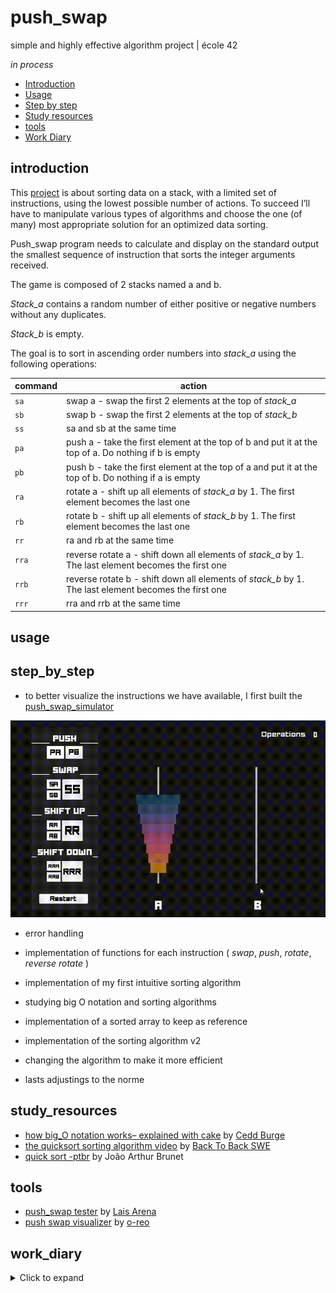 # push_swap
 simple and highly effective algorithm project | école 42

*in process*

* [Introduction](#introduction)
* [Usage](#usage)
* [Step by step](#step_by_step)
* [Study resources](#study_resources)
* [tools](#tools)
* [Work Diary](#work_diary)

## introduction

This [project](./study_resources/en.subject.pdf) is about sorting data on a stack, with a limited set of instructions, using the lowest possible number of actions. To succeed I’ll have to manipulate various types of algorithms and choose the one (of many) most appropriate solution for an optimized data sorting.

Push_swap program needs to calculate and display on the standard output the smallest sequence of instruction that sorts the integer arguments received.

The game is composed of 2 stacks named a and b.

*Stack_a* contains a random number of either positive or negative numbers without any duplicates.

*Stack_b* is empty.

The goal is to sort in ascending order numbers into *stack_a* using the following operations:


command  | action |
---|------|
`sa` | swap a - swap the first 2 elements at the top of *stack_a*					|
`sb` | swap b - swap the first 2 elements at the top of *stack_b*	|
`ss` | sa and sb at the same time |
`pa` | push a - take the first element at the top of b and put it at the top of a. Do nothing if b is empty|
`pb` | push b - take the first element at the top of a and put it at the top of b. Do nothing if a is empty |
`ra` | rotate a - shift up all elements of *stack_a* by 1. The first element becomes the last one			|
`rb` | rotate b - shift up all elements of *stack_b* by 1. The first element becomes the last one 		|
`rr` | ra and rb at the same time			|
`rra` |  reverse rotate a - shift down all elements of *stack_a* by 1. The last element becomes the first one	|
`rrb` |  reverse rotate b - shift down all elements of *stack_b* by 1. The last element becomes the first one	|
`rrr` | rra and rrb at the same time		|


## usage

## step_by_step

* to better visualize the instructions we have available, I first built the [push_swap_simulator](https://phemsi-a.itch.io/push-swap)

![](./study_resources/simulator.gif)

* error handling

* implementation of functions for each instruction ( *swap*, *push*, *rotate*, *reverse rotate* )

* implementation of my first intuitive sorting algorithm

* studying big O notation and sorting algorithms

* implementation of a sorted array to keep as reference

* implementation of the sorting algorithm v2

* changing the algorithm to make it more efficient

* lasts adjustings to the norme

## study_resources

* [how big_O notation works– explained with cake](https://www.freecodecamp.org/news/big-o-notation/) by [Cedd Burge](https://www.freecodecamp.org/news/author/cedd/)
* [the quicksort sorting algorithm video](https://www.youtube.com/watch?v=uXBnyYuwPe8) by [Back To Back SWE](https://www.youtube.com/channel/UCmJz2DV1a3yfgrR7GqRtUUA)
* [quick sort -ptbr](https://joaoarthurbm.github.io/eda/posts/quick-sort/) by João Arthur Brunet

## tools
* [push_swap tester](https://github.com/laisarena/push_swap_tester) by [Lais Arena](https://github.com/laisarena)
* [push swap visualizer](https://github.com/o-reo/push_swap_visualizer) by [o-reo](https://github.com/o-reo)

## work_diary

<details>
  <summary>Click to expand </summary>

* 22/05: After reading the pdf, I felt that it would be good to have a way of visualizing the set of possible instructions that I have, so I started to make a simulator prototype in Unity

* 23/05: simulator prototype finished 

* 24/05: I made a simple makefile to start, coded handling error functions (non-integer inputs, integer overflow and number duplicates) and initialized stack_a with linked lists.

* 25/05: I was having an issue with `0` passing as argument, so I changed the way I was checking if the args are all integers. Swap, push, rotate and reverse rotate are implemented. I chose to change my linked list to make them a doubly linked list, so I can keep track of the previous and the following numbers

* 26/05: Functions to check if stack_a are full and sorted are implemented and working properly

* 27/05: I added a function to check if a stack is reverse-sorted, and implemented a logic to sort the numbers:
  * check if stack_a is sorted and if stack_b is reverse-sorted, to decide what steps to take
  * between three numbers (first, second, and last) from stack_a, define which one is the smallest and send it to stack_b, placing it in the best of the three spots (first, second and last)
  * when stack_a is sorted and stack_b is reverse sorted, push numbers from b to a

* 28/05: While trying to find a bug, I discovered a problem with the swap function in the previous pointer management, and fixed it

* 29/05: The program is being able to sort any amount of numbers without any issues, but it is not optimized, therefore, bigger numbers (>100) are taking too many steps

* 30/05: In order to optimize the code, I studied sorting algorithms and started to code a function that makes an ordered array from the number list

* 31/05: I  organized my variables inside structs and implemented a quick sort function to order the array that will be used as reference. The rest of the day was spent trying to make this new sorting attempt, passing to stack_b the lower half of the list

* 01/06 - 02/06: hello ~~darkness~~ procrastination my old friend

* 03/06: Trying to get small chunks at a time, I started to debug the new messy code with small numbers, step by step, correcting some weird parts and optimizing it a bit. Tomorrow I need to debug a set of numbers that the code is unable to sort (`-44 -12 86 -85 -60`)

* 04/06: I felt that my logic was not going anywhere, so I erased my `lets_sort` function and spent the whole day figuring out another way to sort the numbers. Basically, I'm trying to split the first stack in half, send it to *stack_b* and bring it back already sorting it. By then, I will have a little amount sorted and a bigger amount not sorted, so I send half of the non-sorted part to *stack_b* and repeat the process over and over.

* 05/06: The new sorting logic continued to be implemented and some parts of the code were refactored. I changed many functions to make them recursive, it was a good and joyful exercise.

* 06/06: So, I decided to implement an index in my link list nodes, to better keep track of the numbers without always having to refeer to the ordered array. I implemented the first part of the algorithm, and it's successfully sorting medium-size stacks. 

* 07/06: The basics of the new sorting logic was implemented and is working! It's much better than the last one with 100 numbers, but still pretty inefficient with 500.

* 08/06: The new function to reduce the total amount of instructions by replacing matching neighbors ("ra" and "rb" or "rra" and "rrb" or "sa" or "sb") for their joined versions ("rr", "rrr", "ss") is implemented

* 09/06: Yesterday I added a function to decide what rotation to make (normal or reverse) and it made a huge difference in the efficience of the code, but it also introduce some more bugs that I'm trying to fix. Hours later, the bugs are fixed, the code is much more efficient and three quarters of the files are in the norme :)

* 10/06: All project is in the norme and the algorithm's efficience is pretty good! 